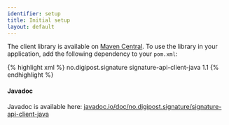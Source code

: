 ```yaml
---
identifier: setup
title: Initial setup
layout: default
---
```


The client library is available on [Maven Central](https://search.maven.org/#search%7Cga%7C1%7Cg%3A%22no.digipost.signature%22%20AND%20a%3A%22signature-api-client-java%22). To use the library in your application, add the following dependency to your `pom.xml`:

{% highlight xml %}
<dependency>
    <groupId>no.digipost.signature</groupId>
    <artifactId>signature-api-client-java</artifactId>
    <version>1.1</version>
</dependency>
{% endhighlight %}

#### Javadoc

Javadoc is available here: [javadoc.io/doc/no.digipost.signature/signature-api-client-java](https://www.javadoc.io/doc/no.digipost.signature/signature-api-client-java/1.1)
